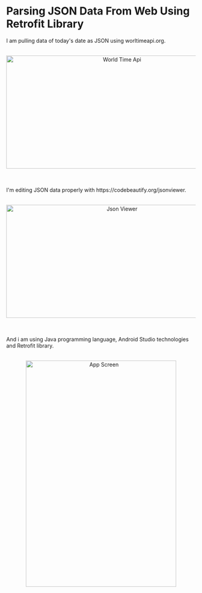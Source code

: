 # Parsing JSON Data From Web Using Retrofit Library

I am pulling data of today's date as JSON using worltimeapi.org.
<br>
<br>
<p align="center">
<img align="center" alt="World Time Api" width="600px" height="300px" src="https://iili.io/mEEfGS.png">
</p>
<br>
<br>
I'm editing JSON data properly with https://codebeautify.org/jsonviewer.
<br>
<br>
<p align="center">
<img align="center" alt="Json Viewer" width="600px" height="300px" src="https://iili.io/mEWV5X.png">
</p>
<br>
<br>
And i am using Java programming language, Android Studio technologies and Retrofit library.
<br>
<br>
<p align="center">
<img align="center" alt="App Screen" width="400px" height="600px" src="https://iili.io/mEhvR9.png">
</p>
